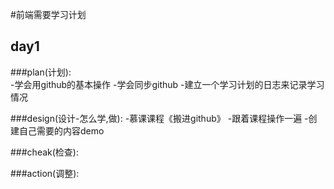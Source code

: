 #前端需要学习计划

## day1
###plan(计划):  
-学会用github的基本操作
-学会同步github
-建立一个学习计划的日志来记录学习情况  

###design(设计-怎么学,做):
-慕课课程《搬进github》
-跟着课程操作一遍
-创建自己需要的内容demo  

###cheak(检查):

###action(调整):
